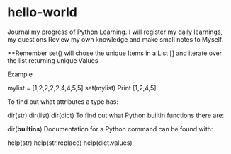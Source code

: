 # hello-world
Journal my progress of Python Learning.
I will register my daily learnings, my questions
Review my own knowledge and make small notes to 
Myself. 

**Remember set() will chose the unique Items in a
List [] and iterate over the list returning unique
Values 

Example

mylist = [1,2,2,2,2,4,4,5,5]
set(mylist)
Print [1,2,4,5]

To find out what attributes a type has:

dir(str)
dir(list)
dir(dict)
To find out what Python builtin functions there are:

dir(__builtins__)
Documentation for a Python command can be found with:

help(str)
help(str.replace)
help(dict.values)
